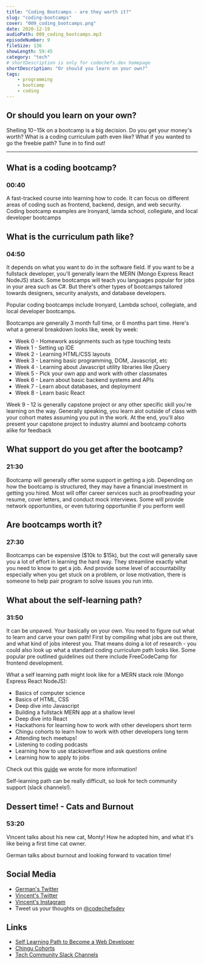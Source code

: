 ```yaml
---
title: "Coding Bootcamps - are they worth it?"
slug: "coding-bootcamps"
cover: "009_coding_bootcamps.png"
date: 2020-12-19
audioPath: 009_coding_bootcamps.mp3
episodeNumber: 9
fileSize: 136
showLength: 59:45
category: "tech"
# shortDescription is only for codechefs.dev homepage
shortDescription: "Or should you learn on your own?"
tags:
    - programming
    - bootcamp
    - coding
---
```


## Or should you learn on your own?

Shelling $10-$15k on a bootcamp is a big decision. Do you get your money's worth? What is a coding curriculum path even like? What if you wanted to go the freebie path? Tune in to find out!

<hr>


## What is a coding bootcamp?

### 00:40

A fast-tracked course into learning how to code. It can focus on different areas of coding such as frontend, backend, design, and web security. Coding bootcamp examples are Ironyard, lamda school, collegiate, and local developer bootcamps

## What is the curriculum path like?

### 04:50 

It depends on what you want to do in the software field. If you want to be a fullstack developer, you'll generally learn the MERN (Mongo Express React NodeJS) stack. Some bootcamps will teach you languages popular for jobs in your area such as C#. But there's other types of bootcamps tailored towards designers, security analysts, and database developers. 

Popular coding bootcamps include Ironyard, Lambda school, collegiate, and local developer bootcamps. 

Bootcamps are generally 3 month full time, or 6 months part time. Here's what a general breakdown looks like, week by week:

- Week 0 - Homework assignments such as type touching tests
- Week 1 - Setting up IDE
- Week 2 - Learning HTML/CSS layouts
- Week 3 - Learning basic programming, DOM, Javascript, etc
- Week 4 - Learning about Javascript utility libraries like jQuery
- Week 5 - Pick your own app and work with other classmates
- Week 6 - Learn about basic backend systems and APIs
- Week 7 - Learn about databases, and deployment
- Week 8 - Learn basic React

Week 9 - 12 is generally capstone project or any other specific skill you're learning on the way. Generally speaking, you learn alot outside of class with your cohort mates assuming you put in the work. At the end, you'll also present your capstone project to industry alumni and bootcamp cohorts alike for feedback

## What support do you get after the bootcamp?

### 21:30

Bootcamp will generally offer some support in getting a job. Depending on how the bootcamp is structured, they may have a financial investment in getting you hired. Most will offer career services such as proofreading your resume, cover letters, and conduct mock interviews. Some will provide network opportunities, or even tutoring opportunitie if you perform well

## Are bootcamps worth it?

### 27:30

Bootcamps can be expensive ($10k to $15k), but the cost will generally save you a lot of effort in learning the hard way. They streamline exactly what you need to know to get a job. And provide some level of accountability especially when you get stuck on a problem, or lose motivation, there is someone to help pair program to solve issues you run into.

## What about the self-learning path?

### 31:50

It can be unpaved. Your basically on your own. You need to figure out what to learn and carve your own path! First by compiling what jobs are out there, and what kind of jobs interest you. That means doing a lot of research - you could also look up what a standard coding curriculum path looks like. Some popular pre outlined guidelines out there include FreeCodeCamp for frontend development.

What a self learning path might look like for a MERN stack role (Mongo Express React NodeJS):

- Basics of computer science
- Basics of HTML, CSS
- Deep dive into Javascript
- Building a fullstack MERN app at a shallow level
- Deep dive into React
- Hackathons for learning how to work with other developers short term
- Chingu cohorts to learn how to work with other developers long term
- Attending tech meetups!
- Listening to coding podcasts
- Learning how to use stackoverflow and ask questions online
- Learning how to apply to jobs

Check out this [guide](https://dev.to/vincentntang/recommended-learning-path-for-a-self-taught-web-developer-react-nodejs-3b53) we wrote for more information!

Self-learning path can be really difficult, so look for tech community support (slack channels!).

## Dessert time! - Cats and Burnout

### 53:20 

Vincent talks about his new cat, Monty! How he adopted him, and what it's like being a first time cat owner.

German talks about burnout and looking forward to vacation time!

## Social Media

- [German's Twitter](https://twitter.com/germangamgon)
- [Vincent's Twitter](https://twitter.com/vincentntang)
- [Vincent's Instagram](https://instagram.com/vincentntang)
- Tweet us your thoughts on [@codechefsdev](https://twitter.com/codechefsdev)

## Links

- [Self Learning Path to Become a Web Developer](https://dev.to/vincentntang/recommended-learning-path-for-a-self-taught-web-developer-react-nodejs-3b53)
- [Chingu Cohorts](https://chingu.io/)
- [Tech Community Slack Channels](https://github.com/ladyleet/tech-community-slacks)